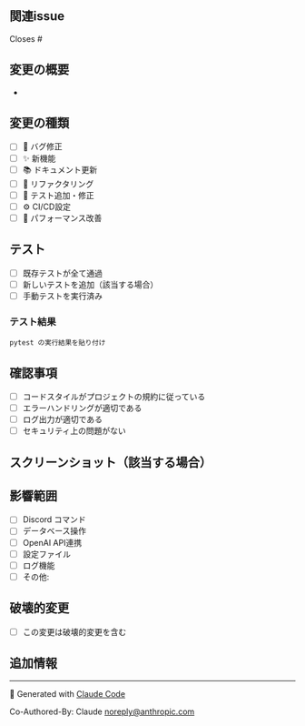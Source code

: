 ## 関連issue
<!-- このPRがどのissueを解決するか記述（自動クローズのため） -->
Closes #

## 変更の概要
<!-- 何をどのように変更したか -->
-

## 変更の種類
<!-- 該当するものにチェック -->
- [ ] 🐛 バグ修正
- [ ] ✨ 新機能
- [ ] 📚 ドキュメント更新
- [ ] 🔧 リファクタリング
- [ ] 🧪 テスト追加・修正
- [ ] ⚙️ CI/CD設定
- [ ] 🚀 パフォーマンス改善

## テスト
<!-- テストの実行結果 -->
- [ ] 既存テストが全て通過
- [ ] 新しいテストを追加（該当する場合）
- [ ] 手動テストを実行済み

### テスト結果
```
pytest の実行結果を貼り付け
```

## 確認事項
<!-- レビュアーに確認してほしいこと -->
- [ ] コードスタイルがプロジェクトの規約に従っている
- [ ] エラーハンドリングが適切である
- [ ] ログ出力が適切である
- [ ] セキュリティ上の問題がない

## スクリーンショット（該当する場合）
<!-- UIの変更、ログ出力など、視覚的な変更がある場合 -->

## 影響範囲
<!-- この変更が影響する範囲 -->
- [ ] Discord コマンド
- [ ] データベース操作
- [ ] OpenAI API連携
- [ ] 設定ファイル
- [ ] ログ機能
- [ ] その他:

## 破壊的変更
- [ ] この変更は破壊的変更を含む
<!-- 破壊的変更がある場合、詳細を説明 -->

## 追加情報
<!-- 追加で伝えたいことがあれば記載 -->

---
<!-- Generated with Claude Code -->
🤖 Generated with [Claude Code](https://claude.ai/code)

Co-Authored-By: Claude <noreply@anthropic.com>
